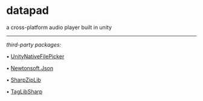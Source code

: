 # datapad
a cross-platform audio player built in unity

<hr>

_third-party packages:_

• [UnityNativeFilePicker](https://github.com/yasirkula/UnityNativeFilePicker)

• [Newtonsoft.Json](https://github.com/JamesNK/Newtonsoft.Json)

• [SharpZipLib](https://github.com/icsharpcode/SharpZipLib)

• [TagLibSharp](https://github.com/mono/taglib-sharp)
